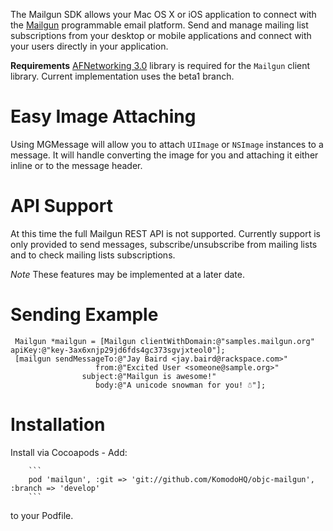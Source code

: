 The Mailgun SDK allows your Mac OS X or iOS application to connect with the [Mailgun](http://www.mailgun.com) programmable email platform. Send and manage mailing list subscriptions from your desktop or mobile applications and connect with your users directly in your application.
 
**Requirements** [AFNetworking 3.0](https://github.com/AFNetworking/AFNetworking/tree/3_0_0_branch) library is required for the `Mailgun` client library. Current implementation uses the beta1 branch.
 
Easy Image Attaching
====================
 
Using MGMessage will allow you to attach `UIImage` or `NSImage` instances to a message. It will handle converting the image for you and attaching it either inline or to the message header.

API Support
===========

At this time the full Mailgun REST API is not supported. Currently support is only provided to send messages, subscribe/unsubscribe from mailing lists and to check mailing lists subscriptions.

*Note* These features may be implemented at a later date.
 
Sending Example
===============

     Mailgun *mailgun = [Mailgun clientWithDomain:@"samples.mailgun.org" apiKey:@"key-3ax6xnjp29jd6fds4gc373sgvjxteol0"];
     [mailgun sendMessageTo:@"Jay Baird <jay.baird@rackspace.com>" 
                       from:@"Excited User <someone@sample.org>" 
                    subject:@"Mailgun is awesome!" 
                       body:@"A unicode snowman for you! ☃"];
 
Installation
============

Install via Cocoapods - Add:

        ```
        pod 'mailgun', :git => 'git://github.com/KomodoHQ/objc-mailgun', :branch => 'develop'
        ```

to your Podfile.